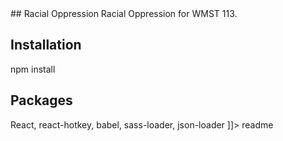 <snippet>
  <content>
## Racial Oppression
Racial Oppression for WMST 113.

## Installation
npm install

## Packages
React, react-hotkey, babel, sass-loader, json-loader
]]></content>
  <tabTrigger>readme</tabTrigger>
</snippet>
